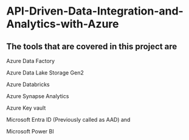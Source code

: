 # API-Driven-Data-Integration-and-Analytics-with-Azure

## The tools that are covered in this project are

Azure Data Factory

Azure Data Lake Storage Gen2

Azure Databricks

Azure Synapse Analytics

Azure Key vault

Microsoft Entra ID (Previously called as AAD) and

Microsoft Power BI

